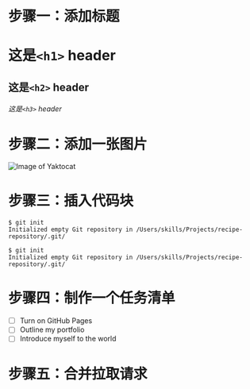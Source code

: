 # 步骤一：添加标题

# 这是`<h1>` header
## 这是`<h2>` header
###### 这是`<h3>` header

# 步骤二：添加一张图片

![Image of Yaktocat](https://octodex.github.com/images/yaktocat.png)

# 步骤三：插入代码块

```
$ git init
Initialized empty Git repository in /Users/skills/Projects/recipe-repository/.git/
```

```
$ git init
Initialized empty Git repository in /Users/skills/Projects/recipe-repository/.git/
```

# 步骤四：制作一个任务清单

- [ ] Turn on GitHub Pages
- [ ] Outline my portfolio
- [ ] Introduce myself to the world

# 步骤五：合并拉取请求
